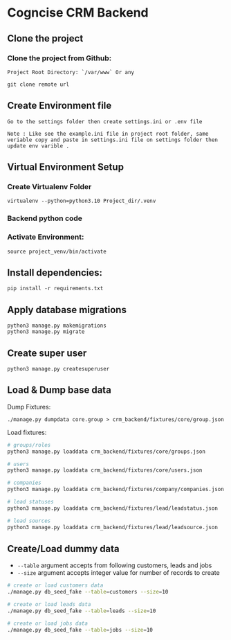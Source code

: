 # Cogncise CRM Backend

## Clone the project

### Clone the project from Github:

    Project Root Directory: `/var/www` Or any

    git clone remote url

## Create Environment file

    Go to the settings folder then create settings.ini or .env file

    Note : Like see the example.ini file in project root folder, same veriable copy and paste in settings.ini file on settings folder then update env varible .

## Virtual Environment Setup

### Create Virtualenv Folder

    virtualenv --python=python3.10 Project_dir/.venv

### Backend python code

### Activate Environment:

    source project_venv/bin/activate

## Install dependencies:

    pip install -r requirements.txt

## Apply database migrations

    python3 manage.py makemigrations
    python3 manage.py migrate

## Create super user

    python3 manage.py createsuperuser

## Load & Dump base data

Dump Fixtures:

    ./manage.py dumpdata core.group > crm_backend/fixtures/core/group.json

Load fixtures:

```bash
# groups/roles
python3 manage.py loaddata crm_backend/fixtures/core/groups.json

# users
python3 manage.py loaddata crm_backend/fixtures/core/users.json

# companies
python3 manage.py loaddata crm_backend/fixtures/company/companies.json

# lead statuses
python3 manage.py loaddata crm_backend/fixtures/lead/leadstatus.json

# lead sources
python3 manage.py loaddata crm_backend/fixtures/lead/leadsource.json
```

## Create/Load dummy data

- `--table` argument accepts from following customers, leads and jobs
- `--size` argument accepts integer value for number of records to create

```bash
# create or load customers data
./manage.py db_seed_fake --table=customers --size=10

# create or load leads data
./manage.py db_seed_fake --table=leads --size=10

# create or load jobs data
./manage.py db_seed_fake --table=jobs --size=10
```
